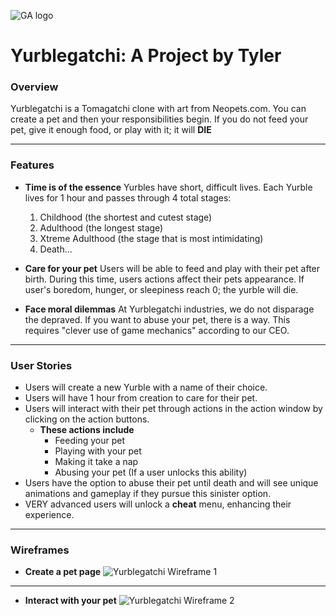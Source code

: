![GA logo](https://ga-dash.s3.amazonaws.com/production/assets/logo-9f88ae6c9c3871690e33280fcf557f33.png)

# Yurblegatchi: A Project by Tyler

### Overview

Yurblegatchi is a Tomagatchi clone with art from Neopets.com. You can create a pet and then your responsibilities begin. If you do not feed your pet, give it enough food, or play with it; it will **DIE**

---

### Features

- **Time is of the essence** Yurbles have short, difficult lives. Each Yurble lives for 1 hour and passes through 4 total stages:
  1.  Childhood (the shortest and cutest stage)
  2.  Adulthood (the longest stage)
  3.  Xtreme Adulthood (the stage that is most intimidating)
  4.  Death...
- **Care for your pet** Users will be able to feed and play with their pet after birth. During this time, users actions affect their pets appearance. If user's boredom, hunger, or sleepiness reach 0; the yurble will die.

- **Face moral dilemmas** At Yurblegatchi industries, we do not disparage the depraved. If you want to abuse your pet, there is a way. This requires "clever use of game mechanics" according to our CEO.

---

### User Stories

- Users will create a new Yurble with a name of their choice.
- Users will have 1 hour from creation to care for their pet.
- Users will interact with their pet through actions in the action window by clicking on the action buttons.
  - **These actions include**
    - Feeding your pet
    - Playing with your pet
    - Making it take a nap
    - Abusing your pet (If a user unlocks this ability)
- Users have the option to abuse their pet until death and will see unique animations and gameplay if they pursue this sinister option.
- VERY advanced users will unlock a **cheat** menu, enhancing their experience.

---

### Wireframes

- **Create a pet page** 
![Yurblegatchi Wireframe 1](https://i.imgur.com/8GE8koS.png)

---

- **Interact with your pet** 
![Yurblegatchi Wireframe 2](https://i.imgur.com/p4G74Pt.png)